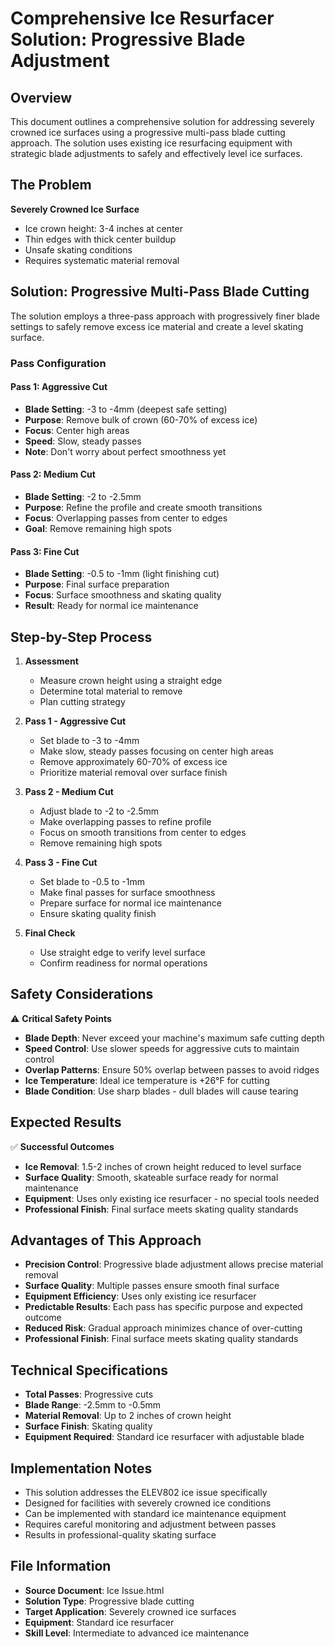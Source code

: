# Comprehensive Ice Resurfacer Solution: Progressive Blade Adjustment

## Overview

This document outlines a comprehensive solution for addressing severely crowned ice surfaces using a progressive multi-pass blade cutting approach. The solution uses existing ice resurfacing equipment with strategic blade adjustments to safely and effectively level ice surfaces.

## The Problem

**Severely Crowned Ice Surface**
- Ice crown height: 3-4 inches at center
- Thin edges with thick center buildup
- Unsafe skating conditions
- Requires systematic material removal

## Solution: Progressive Multi-Pass Blade Cutting

The solution employs a three-pass approach with progressively finer blade settings to safely remove excess ice material and create a level skating surface.

### Pass Configuration

#### Pass 1: Aggressive Cut
- **Blade Setting**: -3 to -4mm (deepest safe setting)
- **Purpose**: Remove bulk of crown (60-70% of excess ice)
- **Focus**: Center high areas
- **Speed**: Slow, steady passes
- **Note**: Don't worry about perfect smoothness yet

#### Pass 2: Medium Cut
- **Blade Setting**: -2 to -2.5mm
- **Purpose**: Refine the profile and create smooth transitions
- **Focus**: Overlapping passes from center to edges
- **Goal**: Remove remaining high spots

#### Pass 3: Fine Cut
- **Blade Setting**: -0.5 to -1mm (light finishing cut)
- **Purpose**: Final surface preparation
- **Focus**: Surface smoothness and skating quality
- **Result**: Ready for normal ice maintenance

## Step-by-Step Process

1. **Assessment**
   - Measure crown height using a straight edge
   - Determine total material to remove
   - Plan cutting strategy

2. **Pass 1 - Aggressive Cut**
   - Set blade to -3 to -4mm
   - Make slow, steady passes focusing on center high areas
   - Remove approximately 60-70% of excess ice
   - Prioritize material removal over surface finish

3. **Pass 2 - Medium Cut**
   - Adjust blade to -2 to -2.5mm
   - Make overlapping passes to refine profile
   - Focus on smooth transitions from center to edges
   - Remove remaining high spots

4. **Pass 3 - Fine Cut**
   - Set blade to -0.5 to -1mm
   - Make final passes for surface smoothness
   - Prepare surface for normal ice maintenance
   - Ensure skating quality finish

5. **Final Check**
   - Use straight edge to verify level surface
   - Confirm readiness for normal operations

## Safety Considerations

⚠️ **Critical Safety Points**

- **Blade Depth**: Never exceed your machine's maximum safe cutting depth
- **Speed Control**: Use slower speeds for aggressive cuts to maintain control
- **Overlap Patterns**: Ensure 50% overlap between passes to avoid ridges
- **Ice Temperature**: Ideal ice temperature is +26°F for cutting
- **Blade Condition**: Use sharp blades - dull blades will cause tearing

## Expected Results

✅ **Successful Outcomes**

- **Ice Removal**: 1.5-2 inches of crown height reduced to level surface
- **Surface Quality**: Smooth, skateable surface ready for normal maintenance
- **Equipment**: Uses only existing ice resurfacer - no special tools needed
- **Professional Finish**: Final surface meets skating quality standards

## Advantages of This Approach

- **Precision Control**: Progressive blade adjustment allows precise material removal
- **Surface Quality**: Multiple passes ensure smooth final surface
- **Equipment Efficiency**: Uses only existing ice resurfacer
- **Predictable Results**: Each pass has specific purpose and expected outcome
- **Reduced Risk**: Gradual approach minimizes chance of over-cutting
- **Professional Finish**: Final surface meets skating quality standards

## Technical Specifications

- **Total Passes**: Progressive cuts
- **Blade Range**: -2.5mm to -0.5mm
- **Material Removal**: Up to 2 inches of crown height
- **Surface Finish**: Skating quality
- **Equipment Required**: Standard ice resurfacer with adjustable blade

## Implementation Notes

- This solution addresses the ELEV802 ice issue specifically
- Designed for facilities with severely crowned ice conditions
- Can be implemented with standard ice maintenance equipment
- Requires careful monitoring and adjustment between passes
- Results in professional-quality skating surface

## File Information

- **Source Document**: Ice Issue.html
- **Solution Type**: Progressive blade cutting
- **Target Application**: Severely crowned ice surfaces
- **Equipment**: Standard ice resurfacer
- **Skill Level**: Intermediate to advanced ice maintenance

